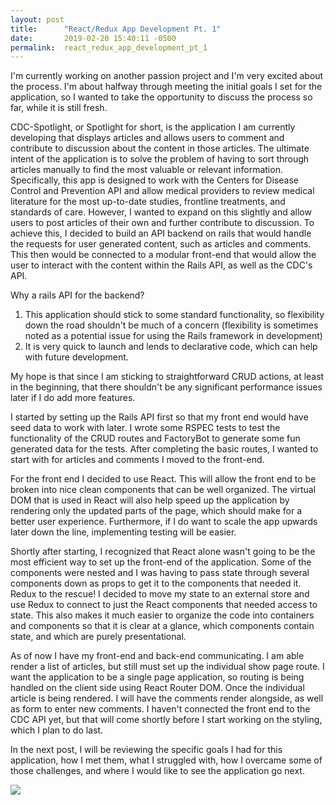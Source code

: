 ```yaml
---
layout: post
title:      "React/Redux App Development Pt. 1"
date:       2019-02-20 15:40:11 -0500
permalink:  react_redux_app_development_pt_1
---
```



I'm currently working on another passion project and I'm very excited about the process. I'm about halfway through meeting the initial goals I set for the application, so I wanted to take the opportunity to discuss the process so far, while it is still fresh. 

CDC-Spotlight, or Spotlight for short, is the application I am currently developing that displays articles and allows users to comment and contribute to discussion about the content in those articles. The ultimate intent of the application is to solve the problem of having to sort through articles manually to find the most valuable or relevant information. Specifically, this app is designed to work with the Centers for Disease Control and Prevention API and allow medical providers to review medical literature for the most up-to-date studies, frontline treatments, and standards of care. However, I wanted to expand on this slightly and allow users to post articles of their own and further contribute to discussion. To achieve this, I decided to build an API backend on rails that would handle the requests for user generated content, such as articles and comments. This then would be connected to a modular front-end that would allow the user to interact with the content within the Rails API, as well as the CDC's API. 

Why a rails API for the backend? 
1) This application should stick to some standard functionality, so flexibility down the road shouldn't be much of a concern (flexibility is sometimes  noted as a potential issue for using the Rails framework in development) 
2) It is very quick to launch and lends to declarative code, which can help with future development.

My hope is that since I am sticking to straightforward CRUD actions, at least in the beginning, that there shouldn't be any significant performance issues later if I do add more features.

I started by setting up the Rails API first so that my front end would have seed data to work with later. I wrote some RSPEC tests to test the functionality of the CRUD routes and FactoryBot to generate some fun generated data for the tests. After completing the basic routes, I wanted to start with for articles and comments I moved to the front-end.

For the front end I decided to use React. This will allow the front end to be broken into nice clean components that can be well organized. The virtual DOM that is used in React will also help speed up the application by rendering only the updated parts of the page, which should make for a better user experience. Furthermore, if I do want to scale the app upwards later down the line, implementing testing will be easier.

Shortly after starting, I recognized that React alone wasn't going to be the most efficient way to set up the front-end of the application. Some of the components were nested and I was having to pass state through several components down as props to get it to the components that needed it. Redux to the rescue! I decided to move my state to an external store and use Redux to connect to just the React components that needed access to state. This also makes it much easier to organize the code into containers and components so that it is clear at a glance, which components contain state, and which are purely presentational.

As of now I have my front-end and back-end communicating. I am able render a list of articles, but still must set up the individual show page route. I want the application to be a single page application, so routing is being handled on the client side using React Router DOM. Once the individual article is being rendered. I will have the comments render alongside, as well as form to enter new comments. I haven't connected the front end to the CDC API yet, but that will come shortly before I start working on the styling, which I plan to do last.

In the next post, I will be reviewing the specific goals I had for this application, how I met them, what I struggled with, how I overcame some of those challenges, and where I would like to see the application go next. 

![](https://www.freeiconspng.com/uploads/to-be-continued-meme-right-arrow-png-image-5.png)


